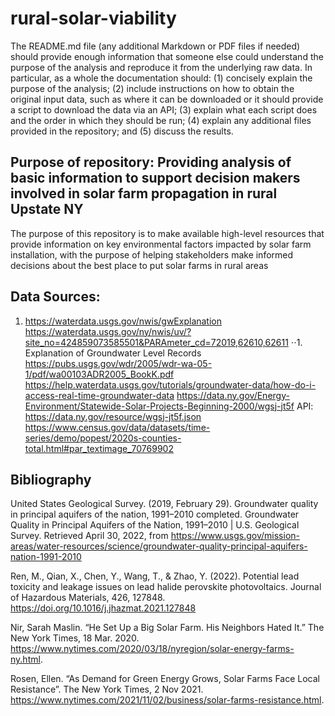 # rural-solar-viability

The README.md file (any additional Markdown or PDF files if needed) should provide enough information that someone else could
understand the purpose of the analysis and reproduce it from the underlying raw data. In particular, as a whole the documentation should: 
(1)  concisely explain the purpose of the analysis; 
(2) include instructions on how to obtain the original input data, such as where it can be downloaded or it should provide a script to
 download the data via an API; 
(3) explain what each script does and the order in which they should be run; 
(4) explain any additional files provided in the repository; and 
(5) discuss the results.

## Purpose of repository: Providing analysis of basic information to support decision makers involved in solar farm propagation in rural Upstate NY

The purpose of this repository is to make available high-level resources that provide information on key environmental factors impacted by solar farm installation, 
with the purpose of helping stakeholders make informed decisions about the best place to put solar farms in rural areas

## Data Sources:

1. https://waterdata.usgs.gov/nwis/gwExplanation
https://waterdata.usgs.gov/ny/nwis/uv/?site_no=424859073585501&PARAmeter_cd=72019,62610,62611
⋅⋅1. Explanation of Groundwater Level Records https://pubs.usgs.gov/wdr/2005/wdr-wa-05-1/pdf/wa00103ADR2005_BookK.pdf
https://help.waterdata.usgs.gov/tutorials/groundwater-data/how-do-i-access-real-time-groundwater-data
https://data.ny.gov/Energy-Environment/Statewide-Solar-Projects-Beginning-2000/wgsj-jt5f
    API: https://data.ny.gov/resource/wgsj-jt5f.json
https://www.census.gov/data/datasets/time-series/demo/popest/2020s-counties-total.html#par_textimage_70769902
## Bibliography

United States Geological Survey. (2019, February 29). Groundwater quality in principal aquifers of the nation, 1991–2010 completed. Groundwater Quality in Principal Aquifers of the Nation, 1991–2010 | U.S. Geological Survey. Retrieved April 30, 2022, from https://www.usgs.gov/mission-areas/water-resources/science/groundwater-quality-principal-aquifers-nation-1991-2010 

Ren, M., Qian, X., Chen, Y., Wang, T., &amp; Zhao, Y. (2022). Potential lead toxicity and leakage issues on lead halide perovskite photovoltaics. Journal of Hazardous Materials, 426, 127848. https://doi.org/10.1016/j.jhazmat.2021.127848 

Nir, Sarah Maslin. “He Set Up a Big Solar Farm. His Neighbors Hated It.” The New York Times, 18 Mar. 2020. https://www.nytimes.com/2020/03/18/nyregion/solar-energy-farms-ny.html. 

Rosen, Ellen. “As Demand for Green Energy Grows, Solar Farms Face Local Resistance”. The New York Times, 2 Nov 2021. https://www.nytimes.com/2021/11/02/business/solar-farms-resistance.html.
